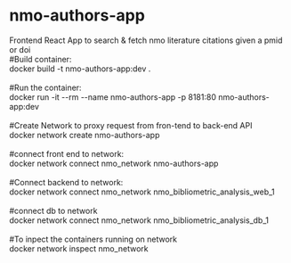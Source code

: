 # nmo-authors-app
Frontend React App to search & fetch nmo literature citations given a pmid or doi </br>
#Build container: </br>
docker build -t nmo-authors-app:dev . </br></br>
#Run the container: </br>
docker run -it --rm --name nmo-authors-app -p 8181:80 nmo-authors-app:dev </br></br> 
#Create Network to proxy request from fron-tend to back-end API </br>
docker network create nmo-authors-app </br></br>
#connect front end to network: </br> 
docker network connect nmo_network nmo-authors-app </br></br>
#Connect backend to network: </br> 
docker network connect nmo_network nmo_bibliometric_analysis_web_1 </br></br>
#connect db to network </br> 
docker network connect nmo_network nmo_bibliometric_analysis_db_1 </br></br>
#To inpect the containers running on network </br> 
docker network inspect nmo_network
